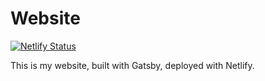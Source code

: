 # Website

[![Netlify Status](https://api.netlify.com/api/v1/badges/72e051ca-8dcd-4977-af3a-e41596d3ea89/deploy-status)](https://app.netlify.com/sites/kind-leakey-471615/deploys)

This is my website, built with Gatsby, deployed with Netlify.
